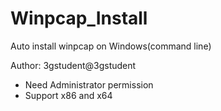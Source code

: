 # Winpcap_Install
Auto install winpcap on Windows(command line)

Author: 3gstudent@3gstudent

- Need Administrator permission
- Support x86 and x64

